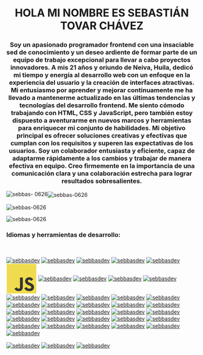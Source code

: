<h1 align="center">HOLA MI NOMBRE ES SEBASTIÁN TOVAR CHÁVEZ</h1>
<h3 align="center">Soy un apasionado programador frontend con una insaciable sed de conocimiento y un deseo ardiente de formar parte de un equipo de trabajo excepcional para llevar a cabo proyectos innovadores. A mis 21 años y oriundo de Neiva, Huila, dedicó mi tiempo y energía al desarrollo web con un enfoque en la experiencia del usuario y la creación de interfaces atractivas. Mi entusiasmo por aprender y mejorar continuamente me ha llevado a mantenerme actualizado en las últimas tendencias y tecnologías del desarrollo frontend. Me siento cómodo trabajando con HTML, CSS y JavaScript, pero también estoy dispuesto a aventurarme en nuevos marcos y herramientas para enriquecer mi conjunto de habilidades. Mi objetivo principal es ofrecer soluciones creativas y efectivas que cumplan con los requisitos y superen las expectativas de los usuarios. Soy un colaborador entusiasta y eficiente, capaz de adaptarme rápidamente a los cambios y trabajar de manera efectiva en equipo. Creo firmemente en la importancia de una comunicación clara y una colaboración estrecha para lograr resultados sobresalientes.</h3>
<p><img align="left" src="https://github-readme-stats.vercel.app/api/top-langs?username=sebbas-0626&show_icons=true&locale=en&layout=compact" alt="sebbas- 0626"  /></p>
<p> <img align="center" src="https://github-readme-stats.vercel.app/api?username=sebbas-0626&show_icons=true&locale=en" alt ="sebbas-0626"  /></p>
<p><img align="center" src="https://github-readme-streak-stats.herokuapp.com/?user=sebbas-0626&" alt= "sebbas-0626"    /></p>
<p align="izquierda"> <img src="https://komarev.com/ghpvc/?username=sebbas-0626&label=Profile%20views&color=0e75b6&style=flat" alt="sebbas-0626" /> </p >
<h3 align="left">Idiomas y herramientas de desarrollo:</h3>
<p align="left"> <a href="https://github.com/ryo-ma/github-profile-trofeo"><img src="https://github-perfil-trofeo.vercel. app/?username=sebbas-0626" alt=""  /></a> </p>
<p align="left">
<a href="https://dev.to/sebbasdev" target="blank"><img align="center" src="https://raw.githubusercontent.com/rahuldkjain/github-profile-readme-generator /master/src/images/icons/Social/devto.svg" width="80" height="80"  align="center" alt="sebbasdev"  /></a>
  <a href="" target="blank"><img align="center" src="https://www.vectorlogo.zone/logos/git-scm/git-scm-ar21.svg" width="150" height="120"  align="center" alt="sebbasdev"  /></a>
  <a href="" target="blank"><img align="center" src="https://www.vectorlogo.zone/logos/github/github-tile.svg" width="80" height="80"  align="center" alt="sebbasdev"  /></a>
<a href="" target="blank"><img align="center" src="https://www.vectorlogo.zone/logos/w3_html5/w3_html5-icon.svg" width="80" height="80"  align="center" alt="sebbasdev"  /></a>
<a href="" target="blank"><img align="center" src="https://www.vectorlogo.zone/logos/w3_css/w3_css-icon.svg" width="80" height="80"  align="center" alt="sebbasdev"  /></a>
<a href="" target="blank"><img align="center" src="https://raw.githubusercontent.com/devicons/devicon/master/icons/javascript/javascript-original.svg" width="80" height="80"  align="center" alt="sebbasdev"  /></a>
  <a href="" target="blank"><img align="center" src="https://www.vectorlogo.zone/logos/typescriptlang/typescriptlang-icon.svg" width="80" height="80"  align="center" alt="sebbasdev"  /></a>
<a href="" target="blank"><img align="center" src="https://www.vectorlogo.zone/logos/vuejs/vuejs-icon.svg" width="80" height="80"  align="center" alt="sebbasdev"  /></a>
<a href="" target="blank"><img align="center" src="https://www.vectorlogo.zone/logos/reactjs/reactjs-icon.svg" width="80" height="80"  align="center" alt="sebbasdev"  /></a>
<a href="" target="blank"><img align="center" src="https://www.vectorlogo.zone/logos/laravel/laravel-icon.svg" width="80" height="80"  align="center" alt="sebbasdev"  /></a>
<a href="" target="blank"><img align="center" src="https://www.vectorlogo.zone/logos/postgresql/postgresql-icon.svg" width="80" height="80"  align="center" alt="sebbasdev"  /></a>
<a href="" target="blank"><img align="center" src="https://www.vectorlogo.zone/logos/getpostman/getpostman-icon.svg" width="80" height="80"  align="center" alt="sebbasdev"  /></a>
<a href="" target="blank"><img align="center" src="https://www.vectorlogo.zone/logos/mongodb/mongodb-icon.svg" width="80" height="80"  align="center" alt="sebbasdev"  /></a>
<a href="" target="blank"><img align="center" src="https://www.vectorlogo.zone/logos/mysql/mysql-icon.svg" width="80" height="80"  align="center" alt="sebbasdev"  /></a>
<a href="" target="blank"><img align="center" src="https://www.vectorlogo.zone/logos/visualstudio_code/visualstudio_code-icon.svg" width="80" height="80"  align="center" alt="sebbasdev"  /></a>
<a href="" target="blank"><img align="center" src="https://www.vectorlogo.zone/logos/nodejs/nodejs-icon.svg" width="80" height="80"  align="center" alt="sebbasdev"  /></a>
<a href="" target="blank"><img align="center" src="https://www.vectorlogo.zone/logos/netlify/netlify-icon.svg" width="80" height="80"  align="center" alt="sebbasdev"  /></a>
<a href="" target="blank"><img align="center" src="https://www.vectorlogo.zone/logos/codepen/codepen-tile.svg" width="80" height="80"  align="center" alt="sebbasdev"  /></a>
<a href="" target="blank"><img align="center" src="https://www.vectorlogo.zone/logos/figma/figma-icon.svg" width="80" height="80"  align="center" alt="sebbasdev"  /></a>
<a href="" target="blank"><img align="center" src="https://www.vectorlogo.zone/logos/adobe_illustrator/adobe_illustrator-icon.svg" width="80" height="80"  align="center" alt="sebbasdev"  /></a>
<a href="" target="blank"><img align="center" src="https://www.vectorlogo.zone/logos/docker/docker-tile.svg" width="80" height="80"  align="center" alt="sebbasdev"  /></a>
<a href="" target="blank"><img align="center" src="https://www.vectorlogo.zone/logos/tailwindcss/tailwindcss-icon.svg" width="80" height="80"  align="center" alt="sebbasdev"  /></a>
<a href="" target="blank"><img align="center" src="https://www.vectorlogo.zone/logos/getbootstrap/getbootstrap-icon.svg" width="80" height="80"  align="center" alt="sebbasdev"  /></a>
<a href="" target="blank"><img align="center" src="https://www.vectorlogo.zone/logos/wordpress/wordpress-tile.svg" width="80" height="80"  align="center" alt="sebbasdev"  /></a>
<a href="" target="blank"><img align="center" src="https://www.vectorlogo.zone/logos/linkedin/linkedin-tile.svg" width="80" height="80"  align="center" alt="sebbasdev"  /></a>
<a href="" target="blank"><img align="center" src="https://www.vectorlogo.zone/logos/axios/axios-ar21.svg" width="120" height="80"  align="center" alt="sebbasdev"  /></a>
<a href="" target="blank"><img align="center" src="https://www.vectorlogo.zone/logos/devto/devto-ar21.svg" width="150" height="150"  align="center" alt="sebbasdev"  /></a>
<a href="" target="blank"><img align="center" src="https://www.vectorlogo.zone/logos/freepik/freepik-ar21.svg" width="150" height="120"  align="center" alt="sebbasdev"  /></a>
<a href="" target="blank"><img align="center" src="https://www.vectorlogo.zone/logos/mariadb/mariadb-ar21.svg" width="150" height="120"  align="center" alt="sebbasdev"  /></a>
<a href="" target="blank"><img align="center" src="https://www.vectorlogo.zone/logos/nestjs/nestjs-icon.svg" width="80" height="80"  align="center" alt="sebbasdev"  /></a>
<a href="" target="blank"><img align="center" src="https://www.vectorlogo.zone/logos/npmjs/npmjs-ar21.svg" width="150" height="150"  align="center" alt="sebbasdev"  /></a>
<a href="" target="blank"><img align="center" src="https://www.vectorlogo.zone/logos/npr/npr-ar21.svg" width="150" height="130"  align="center" alt="sebbasdev"  /></a>
<a href="" target="blank"><img align="center" src="https://www.vectorlogo.zone/logos/nuxtjs/nuxtjs-icon.svg" width="80" height="80"  align="center" alt="sebbasdev"  /></a>
<a href="" target="blank"><img align="center" src="https://www.vectorlogo.zone/logos/steampowered/steampowered-tile.svg" width="80" height="80"  align="center" alt="sebbasdev"  /></a>
<a href="" target="blank"><img align="center" src="https://www.vectorlogo.zone/logos/trello/trello-icon.svg" width="80" height="80"  align="center" alt="sebbasdev"  /></a>
<a href="" target="blank"><img align="center" src="" width="80" height="80"  align="center" alt="sebbasdev"  /></a>
  
<a href="" target="blank"><img align="center" src="https://www.vectorlogo.zone/logos/r-project/r-project-official.svg" width="80" height="80"  align="center" alt="sebbasdev"  /></a>
<a href="" target="blank"><img align="center" src="https://www.vectorlogo.zone/logos/phpmyadmin/phpmyadmin-ar21.svg" width="150" height="80"  align="center" alt="sebbasdev"  /></a>
<a href="" target="blank"><img align="center" src="https://www.vectorlogo.zone/logos/pinterest/pinterest-tile.svg" width="80" height="80"  align="center" alt="sebbasdev"  /></a>







